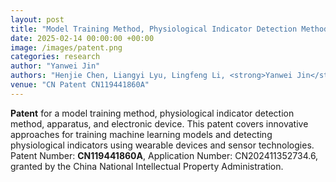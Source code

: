 ```yaml
---
layout: post
title: "Model Training Method, Physiological Indicator Detection Method, Apparatus, and Electronic Device"
date: 2025-02-14 00:00:00 +00:00
image: /images/patent.png
categories: research
author: "Yanwei Jin"
authors: "Henjie Chen, Liangyi Lyu, Lingfeng Li, <strong>Yanwei Jin</strong>"
venue: "CN Patent CN119441860A"
---
```

**Patent** for a model training method, physiological indicator detection method, apparatus, and electronic device. This patent covers innovative approaches for training machine learning models and detecting physiological indicators using wearable devices and sensor technologies. Patent Number: **CN119441860A**, Application Number: CN202411352734.6, granted by the China National Intellectual Property Administration.

